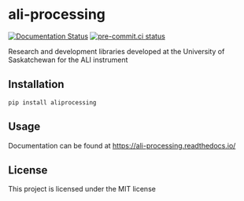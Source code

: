 # ali-processing

[![Documentation Status](https://readthedocs.org/projects/ali-processing/badge/?version=latest)](https://ali-processing.readthedocs.io/en/latest/?badge=latest)
[![pre-commit.ci status](https://results.pre-commit.ci/badge/github/usask-arg/ali-processing/main.svg)](https://results.pre-commit.ci/latest/github/usask-arg/showlib/main)

Research and development libraries developed at the University of Saskatchewan for the ALI instrument

## Installation
`pip install aliprocessing`

## Usage
Documentation can be found at  https://ali-processing.readthedocs.io/

## License
This project is licensed under the MIT license
